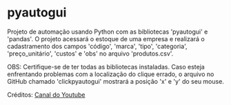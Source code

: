 # pyautogui
Projeto de automação usando Python com as bibliotecas 'pyautogui' e 'pandas'. O projeto acessará o estoque de uma empresa e realizará o cadastramento dos campos 'código', 'marca', 'tipo', 'categoria', 'preço_unitário', 'custos' e 'obs' no arquivo 'produtos.csv'.

OBS: Certifique-se de ter todas as bibliotecas instaladas. Caso esteja enfrentando problemas com a localização do clique errado, o arquivo no GitHub chamado 'clickpyautogui' mostrará a posição 'x' e 'y' do seu mouse.

 Créditos: [Canal do Youtube](https://www.youtube.com/@HashtagProgramacao)
